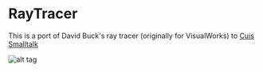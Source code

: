 # RayTracer
This is a port of David Buck's ray tracer (originally for VisualWorks) to [Cuis Smalltalk](https://github.com/Cuis-Smalltalk/Cuis-Smalltalk-Dev)

![alt tag](https://raw.githubusercontent.com/len/RayTracer/master/RayTracer-example1.jpg)
